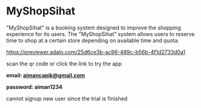 # MyShopSihat

"MyShopSihat" is a booking system designed to improve the shopping experience for its users. The "MyShopSihat" system allows users to reserve time to shop at a certain store depending on available time and quota. 


https://previewer.adalo.com/25d6ce3b-ac86-489c-b56b-4f1d2733d0a1

scan the qr code or click the link to try the app

**email: aimancapik@gmail.com**

**password: aiman1234**

cannot signup new user since the trial is finished

